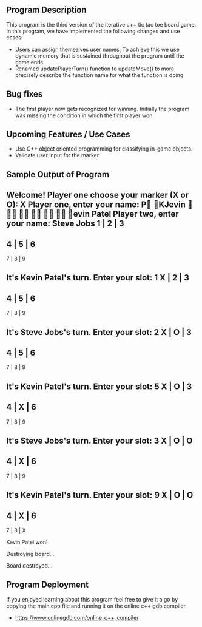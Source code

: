 ## Program Description 

This program is the third version of the iterative c++ tic tac toe board game. 
In this program, we have implemented the following changes and use cases: 

* Users can assign themselves user names. To achieve this we use dynamic memory that is 
sustained throughout the program until the game ends. 
* Renamed updatePlayerTurn() function to updateMove() to more precisely describe the function 
name for what the function is doing. 

## Bug fixes
* The first player now gets recognized for winning. Initially the program was missing the 
condition in which the first player won. 


## Upcoming Features / Use Cases 
* Use C++ object oriented programming for classifying in-game objects. 
* Validate user input for the marker. 

## Sample Output of Program 
Welcome! 
Player one choose your marker (X or O): X
Player one, enter your name: P KJevin       evin Patel
Player two, enter your name: Steve Jobs
 1 | 2 | 3
-----------
 4 | 5 | 6
-----------
 7 | 8 | 9

It's Kevin Patel's turn. Enter your slot: 1
 X | 2 | 3
-----------
 4 | 5 | 6
-----------
 7 | 8 | 9

It's Steve Jobs's turn. Enter your slot: 2
 X | O | 3
-----------
 4 | 5 | 6
-----------
 7 | 8 | 9

It's Kevin Patel's turn. Enter your slot: 5
 X | O | 3
-----------
 4 | X | 6
-----------
 7 | 8 | 9

It's Steve Jobs's turn. Enter your slot: 3
 X | O | O
-----------
 4 | X | 6
-----------
 7 | 8 | 9

It's Kevin Patel's turn. Enter your slot: 9
 X | O | O
-----------
 4 | X | 6
-----------
 7 | 8 | X


 Kevin Patel won! 

Destroying board...

Board destroyed...

## Program Deployment 
If you enjoyed learning about this program feel free to give it a go 
by copying the main.cpp file and running it on the online c++ gdb compiler
* https://www.onlinegdb.com/online_c++_compiler

   

